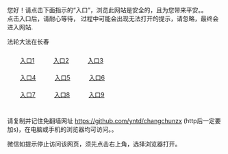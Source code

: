 您好！请点击下面指示的“入口”，浏览此网站是安全的，且为您带来平安。。 <br/>
点击入口后，请耐心等待， 过程中可能会出现无法打开的提示，请忽略，最终会进入网站. </br>

法轮大法在长春<br/>
<div style="padding:10px"><a style="margin:20px" target="_blank" href="https://d6xow3jn5ric6.cloudfront.net/2Qpsp?giljj" id="ccLink1" rel="nofollow">入口1</a> <a target="_blank" style="margin:20px" href="https://d3vw9x7twdn9qv.cloudfront.net/2Qpsp?isqgdue" id="ccLink2" rel="nofollow">入口2</a> <a style="margin:20px" target="_blank" href="https://d4rlq15so4e1c.cloudfront.net/2Qpsp?xjrvagkd" id="ccLink3" rel="nofollow">入口3</a></div>

<div style="padding:10px" ><a style="margin:20px" target="_blank" href="https://d6xow3jn5ric6.cloudfront.net/2Qpsp?giljj" id="ccLink4" rel="nofollow">入口4</a> <a style="margin:20px" href="https://d3vw9x7twdn9qv.cloudfront.net/2Qpsp?isqgdue" target="_blank" id="ccLink5" rel="nofollow">入口5</a> <a style="margin:20px" href="https://d4rlq15so4e1c.cloudfront.net/2Qpsp?xjrvagkd" target="_blank" id="ccLink6" rel="nofollow">入口6</a></div>

<div style="padding:10px"><a style="margin:20px" target="_blank" href="https://d6xow3jn5ric6.cloudfront.net/2Qpsp?giljj" id="ccLink7" rel="nofollow">入口7</a> <a style="margin:20px" href="https://d3vw9x7twdn9qv.cloudfront.net/2Qpsp?isqgdue" target="_blank" id="ccLink8" rel="nofollow">入口8</a> <a style="margin:20px" target="_blank" href="https://d4rlq15so4e1c.cloudfront.net/2Qpsp?xjrvagkd" id="ccLink9" rel="nofollow">入口9</a></div>

<br/>



请复制并记住免翻墙网址 https://github.com/yntd/changchunzx (http后一定要加s)，在电脑或手机的浏览器均可访问。。<br/>

微信如提示停止访问该网页，须先点击右上角，选择浏览器打开。

